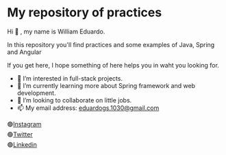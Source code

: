 <h1>My repository of practices</h1>


<p>Hi 👋 , my name is William Eduardo.</p>
<p>In this repository you'll find practices and some examples of Java, Spring and Angular</p>
<p>If you get here, I hope something of here helps you in waht you looking for.</p>

- 👀 I’m interested in full-stack projects.
- 🌱 I’m currently learning more about Spring framework and web development.
- 💞️ I’m looking to collaborate on little jobs.
- 📫 My email address: eduardogs.1030@gmail.com

🟢<a href="https://www.instagram.com/sir_guarneros/">Instagram<a/>  
🟢<a href="https://twitter.com/LaloGuSo">Twitter<a/>  
🟢<a href="https://www.linkedin.com/in/william-eduardo-guarneros-solano/">Linkedin</a>
